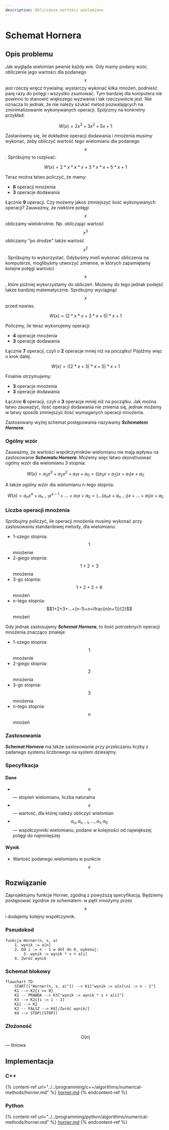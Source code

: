 ```yaml
---
description: Obliczanie wartości wielomianu
---
```


# Schemat Hornera

## Opis problemu

Jak wygląda wielomian pewnie każdy wie. Gdy mamy podany wzór, obliczenie jego wartości dla podanego $$x$$ jest rzeczą wręcz trywialną: wystarczy wykonać kilka mnożeń, podnieść parę razy do potęgi i wszystko zsumować. Tym bardziej dla komputera nie powinno to stanowić większego wyzwania i tak rzeczywiście jest. Nie oznacza to jednak, że nie należy szukać metod pozwalających na zminimalizowanie wykonywanych operacji. Spójrzmy na konkretny przykład:

$$
W(x) = 2x^3+3x^2+5x+1
$$

Zastanówmy się, ile dokładnie operacji dodawania i mnożenia musimy wykonać, żeby obliczyć wartość tego wielomianu dla podanego $$x$$. Spróbujmy to rozpisać:

$$
W(x)=2*x*x*x+3*x*x+5*x+1
$$

Teraz można łatwo policzyć, że mamy:

* **6** operacji mnożenia
* **3** operacje dodawania

Łącznie **9** operacji. Czy możemy jakoś zmniejszyć ilość wykonywanych operacji? Zauważmy, że niektóre potęgi $$x$$ obliczamy wielokrotnie. Np. obliczając wartość $$x^3$$ obliczamy "po drodze" także wartość $$x^2$$. Spróbujmy to wykorzystać. Gdybyśmy mieli wykonać obliczenia na komputerze, moglibyśmy utworzyć zmienne, w których zapamiętamy kolejne potęgi wartości $$x$$ , które później wykorzystamy do obliczeń. Możemy do tego jednak podejść także bardziej matematycznie. Spróbujmy wyciągnąć $$x$$ przed nawias.

$$
W(x)=(2*x*x+3*x+5)*x+1
$$

Policzmy, ile teraz wykonujemy operacji:

* **4** operacje mnożenia
* **3** operacje dodawania

Łącznie **7** operacji, czyli o **2** operacje mniej niż na początku! Pójdźmy więc o krok dalej.

$$
W(x)=((2*x+3)*x+5)*x+1
$$

Finalnie otrzymujemy:

* **3** operacje mnożenia
* **3** operacje dodawania

Łącznie **6** operacji, czyli o **3** operacje mniej niż na początku. Jak można łatwo zauważyć, ilość operacji dodawania nie zmienia się, jednak możemy w łatwy sposób zmniejszyć ilość wymaganych operacji mnożenia.

Zastosowany wyżej schemat postępowania nazywamy _**Schematem Hornera**_.

### Ogólny wzór

Zauważmy, że wartości współczynników wielomianu nie mają wpływu na zastosowanie _**Schematu Hornera**_. Możemy więc łatwo skonstruować ogólny wzór dla wielomianu 3 stopnia:

$$
W(x)=a_3x^3+a_2x^2+a_1x+a_0=((a_3x+a_2)x+a_1)x+a_0
$$

A także ogólny wzór dla wielomianu n-tego stopnia:

$$
W(x)=a_nx^n+a_{n-1}x^{x-1}+...+a_1x+a_0=(...(a_nx+a_{n-1})x+...+a_1)x+a_0
$$

### Liczba operacji mnożenia

Spróbujmy policzyć, ile operacji mnożenia musimy wykonać przy zastosowaniu standardowej metody, dla wielomianu:

* 1-szego stopnia: $$1$$ mnożenie
* 2-giego stopnia: $$1+2=3$$ mnożenia
* 3-go stopnia: $$1+2+3=6$$ mnożeń
* n-tego stopnia: $$1+2+3+...+(n-1)+n=\frac{n(n+1)}{2}$$ mnożeń

Gdy jednak zastosujemy _**Schemat Hornera**_, to ilość potrzebnych operacji mnożenia znacząco zmaleje:

* 1-szego stopnia: $$1$$ mnożenie
* 2-giego stopnia: $$2$$ mnożenia
* 3-go stopnia: $$3$$ mnożenia
* n-tego stopnia: $$n$$ mnożeń

### Zastosowania

_**Schemat Hornera**_ ma także zastosowanie przy przeliczaniu liczby z zadanego systemu liczbowego na system dziesiętny.

### Specyfikacja

#### Dane

* $$n$$ — stopień wielomianu, liczba naturalna
* $$x$$ — wartość, dla której należy obliczyć wielomian
* $$a_{n}, a_{n-1}, ..., a_1, a_0$$ — współczynniki wielomianu, podane w kolejności od największej potęgi do najmniejszej

#### Wynik

* Wartość podanego wielomianu w punkcie $$x$$

## Rozwiązanie

Zaprojektujmy funkcje Horner, zgodną z powyższą specyfikacją.
Będziemy postępować zgodnie ze schematem: w pętli mnożymy przez $$x$$ i dodajemy kolejny współczynnik.

### Pseudokod

```
funkcja Horner(n, x, a)
    1. wynik := a[n]
    2. Od i := n - 1 w dół do 0, wykonuj:
        3. wynik := wynik * x + a[i]
    4. Zwróć wynik
```

### Schemat blokowy

```mermaid
flowchart TD
	START(["Horner(n, x, a)"]) --> K1["wynik := a[n]\ni := n - 1"]
	K1 --> K2{i >= 0}
	K2 -- PRAWDA --> K3["wynik := wynik * x + a[i]"]
	K3 --> K2i[i := i - 1]
	K2i --> K2
	K2 -- FAŁSZ --> K4[/Zwróć wynik/]
	K4 --> STOP([STOP])
```

### Złożoność

$$O(n)$$ — liniowa

## Implementacja

### C++

{% content-ref url="../../programming/c++/algorithms/numerical-methods/horner.md" %}
[horner.md](../../programming/c++/algorithms/numerical-methods/horner.md)
{% endcontent-ref %}

### Python

{% content-ref url="../../programming/python/algorithms/numerical-methods/horner.md" %}
[horner.md](../../programming/python/algorithms/numerical-methods/horner.md)
{% endcontent-ref %}
